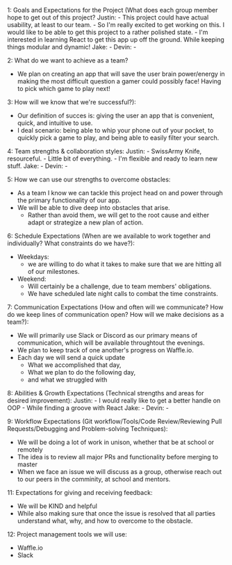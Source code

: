1: Goals and Expectations for the Project (What does each group member hope to get out of this project?
  Justin: 
    - This project could have actual usability, at least to our team. 
    - So I'm really excited to get working on this. I would like to be able to get this project to a rather polished state.
    - I'm interested in learning React to get this app up off the ground. While keeping things modular and dynamic!
  Jake: 
    - 
  Devin: 
    - 

2: What do we want to achieve as a team? 
  - We plan on creating an app that will save the user brain power/energy in making the most difficult question a gamer could possibly face! Having to pick which game to play next!

3: How will we know that we're successful?):
  - Our definition of succes is: 
    giving the user an app that is convenient, quick, and intuitive to use. 
  - I deal scenario:
    being able to whip your phone out of your pocket, to quickly pick a game to play, and being able to easily filter your search.

4: Team strengths & collaboration styles:
  Justin:
    - SwissArmy Knife, resourceful.
    - Little bit of everything.
    - I'm flexible and ready to learn new stuff.
  Jake:
    - 
  Devin:
    - 

5: How we can use our strengths to overcome obstacles:
  - As a team I know we can tackle this project head on and power through the primary functionality of our app.
  - We will be able to dive deep into obstacles that arise. 
    - Rather than avoid them, we will get to the root cause and either adapt or strategize a new plan of action.


6: Schedule Expectations (When are we available to work together and individually? What constraints do we have?):
  - Weekdays:
    - we are willing to do what it takes to make sure that we are hitting all of our milestones.
  - Weekend:
    -  Will certainly be a challenge, due to team members' obligations.
      - We have scheduled late night calls to combat the time constraints.

7: Communication Expectations (How and often will we communicate? How do we keep lines of communication open? How will we make decisions as a team?):
  - We will primarily use Slack or Discord as our primary means of communication, which will be available throughtout the evenings.
  - We plan to keep track of one another's progress on Waffle.io.
  - Each day we will send a quick update
    - What we accomplished that day,
    - What we plan to do the following day, 
    - and what we struggled with

8: Abilities & Growth Expectations (Technical strengths and areas for desired improvement):
  Justin:
    - I would really like to get a better handle on OOP
    - While finding a groove with React
  Jake: 
    - 
  Devin:
    - 

9: Workflow Expectations (Git workflow/Tools/Code Review/Reviewing Pull Requests/Debugging and Problem-solving Techniques):
  - We will be doing a lot of work in unison, whether that be at school or remotely
  - The idea is to review all major PRs and functionality before merging to master
  - When we face an issue we will discuss as a group, otherwise reach out to our peers in the comminity, at school and mentors.

11: Expectations for giving and receiving feedback:
  - We will be KIND and helpful
  - While also making sure that once the issue is resolved that all parties understand what, why, and how to overcome to the obstacle.

12: Project management tools we will use:
  - Waffle.io
  - Slack